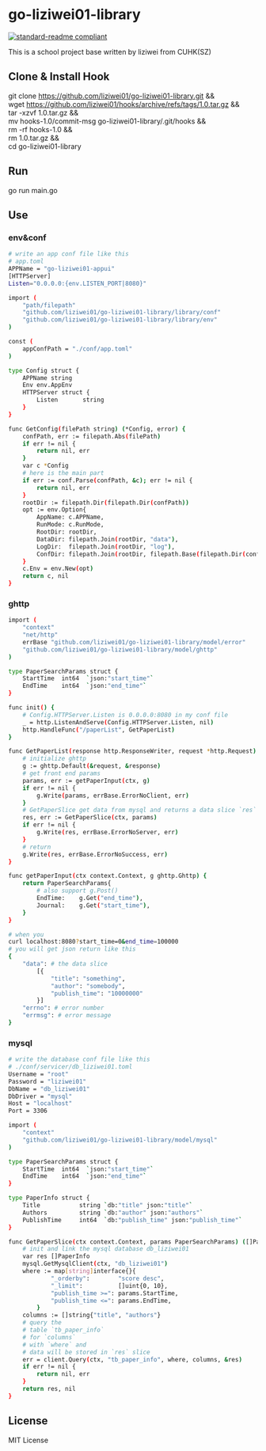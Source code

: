 # go-liziwei01-library

[![standard-readme compliant](https://img.shields.io/badge/readme%20style-standard-brightgreen.svg?style=flat-square)](https://github.com/RichardLitt/standard-readme)

This is a school project base written by liziwei from CUHK(SZ)

## Clone & Install Hook

git clone https://github.com/liziwei01/go-liziwei01-library.git &&\
wget https://github.com/liziwei01/hooks/archive/refs/tags/1.0.tar.gz &&\
tar -xzvf 1.0.tar.gz &&\
mv hooks-1.0/commit-msg go-liziwei01-library/.git/hooks &&\
rm -rf hooks-1.0 &&\
rm 1.0.tar.gz &&\
cd go-liziwei01-library

## Run

go run main.go

## Use

### env&conf

```bash
# write an app conf file like this
# app.toml
APPName = "go-liziwei01-appui"
[HTTPServer]
Listen="0.0.0.0:{env.LISTEN_PORT|8080}"
```

```bash
import (
    "path/filepath"
    "github.com/liziwei01/go-liziwei01-library/library/conf"
    "github.com/liziwei01/go-liziwei01-library/library/env"
)

const (
    appConfPath = "./conf/app.toml"
)

type Config struct {
    APPName string
    Env env.AppEnv
    HTTPServer struct {
        Listen       string
    }
}

func GetConfig(filePath string) (*Config, error) {
    confPath, err := filepath.Abs(filePath)
    if err != nil {
        return nil, err
    }
    var c *Config
    # here is the main part
    if err := conf.Parse(confPath, &c); err != nil {
        return nil, err
    }
    rootDir := filepath.Dir(filepath.Dir(confPath))
    opt := env.Option{
        AppName: c.APPName,
        RunMode: c.RunMode,
        RootDir: rootDir,
        DataDir: filepath.Join(rootDir, "data"),
        LogDir:  filepath.Join(rootDir, "log"),
        ConfDir: filepath.Join(rootDir, filepath.Base(filepath.Dir(confPath))),
    }
    c.Env = env.New(opt)
    return c, nil
}

```

### ghttp

```bash
import (
    "context"
    "net/http"
    errBase "github.com/liziwei01/go-liziwei01-library/model/error"
    "github.com/liziwei01/go-liziwei01-library/model/ghttp"
)

type PaperSearchParams struct {
    StartTime  int64  `json:"start_time"`
    EndTime    int64  `json:"end_time"`
}

func init() {
    # Config.HTTPServer.Listen is 0.0.0.0:8080 in my conf file
    _ = http.ListenAndServe(Config.HTTPServer.Listen, nil)
    http.HandleFunc("/paperList", GetPaperList)
}

func GetPaperList(response http.ResponseWriter, request *http.Request) {
    # initialize ghttp
    g := ghttp.Default(&request, &response)
    # get front end params
    params, err := getPaperInput(ctx, g)
    if err != nil {
        g.Write(params, errBase.ErrorNoClient, err)
    }
    # GetPaperSlice get data from mysql and returns a data slice `res`
    res, err := GetPaperSlice(ctx, params)
    if err != nil {
        g.Write(res, errBase.ErrorNoServer, err)
    }
    # return
    g.Write(res, errBase.ErrorNoSuccess, err)
}

func getPaperInput(ctx context.Context, g ghttp.Ghttp) {
    return PaperSearchParams{
        # also support g.Post()
        EndTime:    g.Get("end_time"),
        Journal:    g.Get("start_time"),
    }
}
```

```bash
# when you 
curl localhost:8080?start_time=0&end_time=100000
# you will get json return like this
{
    "data": # the data slice
        [{
            "title": "something",
            "author": "somebody",
            "publish_time": "10000000"
        }]
    "errno": # error number
    "errmsg": # error message
}
```

### mysql

```bash
# write the database conf file like this
# ./conf/servicer/db_liziwei01.toml
Username = "root"
Password = "liziwei01"
DbName = "db_liziwei01"
DbDriver = "mysql"
Host = "localhost"
Port = 3306
```

```bash
import (
    "context"
    "github.com/liziwei01/go-liziwei01-library/model/mysql"
)

type PaperSearchParams struct {
    StartTime  int64  `json:"start_time"`
    EndTime    int64  `json:"end_time"`
}

type PaperInfo struct {
    Title           string `db:"title" json:"title"`
    Authors         string `db:"author" json:"authors"`
    PublishTime     int64  `db:"publish_time" json:"publish_time"`
}

func GetPaperSlice(ctx context.Context, params PaperSearchParams) ([]PaperInfo, error) {
    # init and link the mysql database db_liziwei01
    var res []PaperInfo
    mysql.GetMysqlClient(ctx, "db_liziwei01")
    where := map[string]interface{}{
            "_orderby":        "score desc",
            "_limit":          []uint{0, 10},
            "publish_time >=": params.StartTime,
            "publish_time <=": params.EndTime,
        }
    columns := []string{"title", "authors"}
    # query the 
    # table `tb_paper_info` 
    # for `columns` 
    # with `where` and
    # data will be stored in `res` slice
    err = client.Query(ctx, "tb_paper_info", where, columns, &res)
    if err != nil {
        return nil, err
    }
    return res, nil
}
```

## License

MIT License

